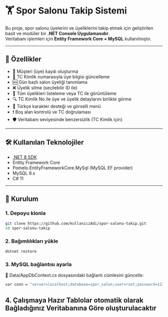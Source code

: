 # 🏋️ Spor Salonu Takip Sistemi

Bu proje, spor salonu üyelerini ve üyeliklerini takip etmek için geliştirilen basit ve modüler bir **.NET Console Uygulamasıdır**.  
Veritabanı işlemleri için **Entity Framework Core + MySQL** kullanılmıştır.

---

## 🚀 Özellikler

- 👥 Müşteri (üye) kaydı oluşturma
- 🔄 TC Kimlik numarasıyla üye bilgisi güncelleme
- 🆕 Gün bazlı salon üyeliği tanımlama
- ❌ Üyelik silme (seçilebilir ID ile)
- 📄 Tüm üyelikleri listeleme veya TC ile görüntüleme
- 🔍 TC Kimlik No ile üye ve üyelik detaylarını birlikte görme
- 🎯 Türkçe karakter desteği ve görselli menü
- ❗ Boş alan kontrolü ve TC doğrulaması
- 🛡️ Veritabanı seviyesinde benzersizlik (TC Kimlik için)

---

## 🛠️ Kullanılan Teknolojiler

- [.NET 8 SDK](https://dotnet.microsoft.com/en-us/download/dotnet/7.0)
- Entity Framework Core
- Pomelo.EntityFrameworkCore.MySql (MySQL EF provider)
- MySQL 8.x
- C# 11

---

## 🧱 Kurulum

### 1. Depoyu klonla

```bash
git clone https://github.com/kullaniciAdi/spor-salonu-takip.git
cd spor-salonu-takip
```
### 2. Bağımlılıkları yükle

```bash
dotnet restore
```
### 3. MySQL bağlantısı ayarla
📂 Data/AppDbContext.cs dosyasındaki bağlantı cümlesini güncelle:
```bash
var conn = "server=localhost;database=spor_salon;user=root;password=123456;";
```
## 4. Çalışmaya Hazır Tablolar otomatik olarak Bağladığınız Veritabanına Göre oluşturulacaktır
